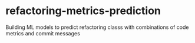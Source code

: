 # refactoring-metrics-prediction

Building ML models to predict refactoring classs with combinations of code metrics and commit messages
